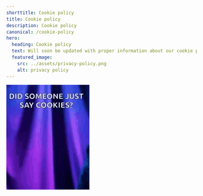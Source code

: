 ```yaml
---
shorttitle: Cookie policy
title: Cookie policy
description: Cookie policy
canonical: /cookie-policy
hero:
  heading: Cookie policy
  text: Will soon be updated with proper information about our cookie policy.
  featured_image:
    src: ../assets/privacy-policy.png
    alt: privacy policy
---
```

![cookie policy](../assets/cookies.gif)